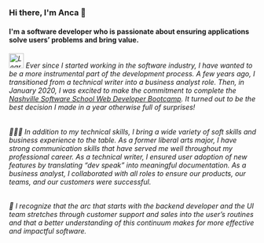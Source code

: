 ### Hi there, I'm Anca 👋

#### I'm a software developer who is passionate about ensuring applications solve users’ problems and bring value. 

###### <img src="https://lh3.googleusercontent.com/pw/ACtC-3dp8RIz1eQB6cwjD0YTSPXiHGtGFItFE-eCIK5aHcCQm-tG5-K_-GOto_fapl-4qd16fTSYUrQqJkklQYzBbq_pwqMlbHd-fFVVGendiFbouKXeYRrz5yKnIo66Q_q_HySVg4fS0pNWj3tebFDZajRL=w640-h426-no?authuser=0" alt="Learn" title="My passion" width="30" height="30" /> Ever since I started working in the software industry, I have wanted to be a more instrumental part of the development process. A few years ago, I transitioned from a technical writer into a business analyst role. Then, in January 2020, I was excited to make the commitment to complete the *[Nashville Software School Web Developer Bootcamp](http://nashvillesoftwareschool.com/)*. It turned out to be the best decision I made in a year otherwise full of surprises!

###### 💁🏻‍♀️  In addition to my technical skills, I bring a wide variety of soft skills and business experience to the table. As a former liberal arts major, I have strong communication skills that have served me well throughout my professional career. As a technical writer, I ensured user adoption of new features by translating “dev speak” into meaningful documentation. As a business analyst, I collaborated with all roles to ensure our products, our teams, and our customers were successful.

###### 🎯   I recognize that the arc that starts with the backend developer and the UI team stretches through customer support and sales into the user’s routines and that a better understanding of this continuum makes for more effective and impactful software. 

<!--
**ancasimon/ancasimon** is a ✨ _special_ ✨ repository because its `README.md` (this file) appears on your GitHub profile.

Here are some ideas to get you started:

- 🔭 I’m currently working on ...
- 🌱 I’m currently learning ...
- 👯 I’m looking to collaborate on ...
- 🤔 I’m looking for help with ...
- 💬 Ask me about ...
- 📫 How to reach me: ...
- 😄 Pronouns: ...
- ⚡ Fun fact: ...
-->
